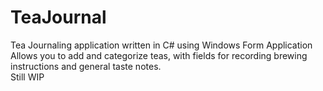 # TeaJournal
 Tea Journaling application written in C# using Windows Form Application  
 Allows you to add and categorize teas, with fields for recording brewing instructions and general taste notes.  
 Still WIP
